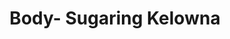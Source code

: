 ---
title: "Body- Sugaring Kelowna"
url: /kelowna/body-sugaring-kelowna-harvey-avenue/
shop: Kosmetik
---